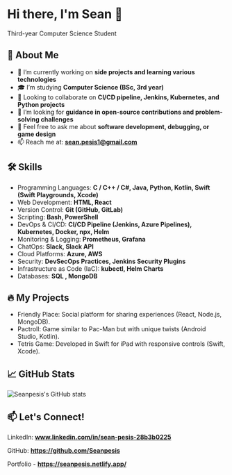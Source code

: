 # Hi there, I'm Sean 👋
Third-year Computer Science Student

## 🚀 About Me

- 🔭 I’m currently working on **side projects and learning various technologies**
- 🎓 I’m studying **Computer Science (BSc, 3rd year)** 
- 👀 Looking to collaborate on **CI/CD pipeline, Jenkins, Kubernetes, and Python projects**
- 🤔 I’m looking for **guidance in open-source contributions and problem-solving challenges** 
- 💬 Feel free to ask me about **software development, debugging, or game design** 
- 📫 Reach me at: **sean.pesis1@gmail.com**

## 🛠 Skills

- Programming Languages: **C / C++ / C#, Java, Python, Kotlin, Swift (Swift Playgrounds, Xcode)**
- Web Development: **HTML, React**
- Version Control: **Git (GitHub, GitLab)**
- Scripting: **Bash, PowerShell**
- DevOps & CI/CD: **CI/CD Pipeline (Jenkins, Azure Pipelines), Kubernetes, Docker, npx, Helm**
- Monitoring & Logging: **Prometheus, Grafana**
- ChatOps: **Slack, Slack API**
- Cloud Platforms: **Azure, AWS**
- Security: **DevSecOps Practices, Jenkins Security Plugins**
- Infrastructure as Code (IaC): **kubectl, Helm Charts**
- Databases: **SQL , MongoDB**

## 🔥 My Projects

- Friendly Place: Social platform for sharing experiences (React, Node.js, MongoDB). 
- Pactroll: Game similar to Pac-Man but with unique twists (Android Studio, Kotlin). 
- Tetris Game: Developed in Swift for iPad with responsive controls (Swift, Xcode). 

## 📈 GitHub Stats

![Seanpesis's GitHub stats](https://github-readme-stats.vercel.app/api?username=Seanpesis&show_icons=true&theme=radical)

## 📫 Let's Connect!

LinkedIn: **www.linkedin.com/in/sean-pesis-28b3b0225**

GitHub: **https://github.com/Seanpesis**

Portfolio - **https://seanpesis.netlify.app/**
